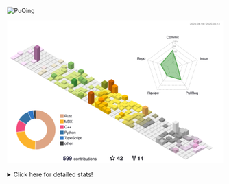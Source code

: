 ![PuQing](https://user-images.githubusercontent.com/27223114/171565019-9a56fae6-b08b-421f-99db-7e830da42371.png)

![](./profile-3d-contrib/profile-season-animate.svg)

<details>
<summary>Click here for detailed stats!</summary>

<!--START_SECTION:waka-->
![Lines of code](https://img.shields.io/badge/From%20Hello%20World%20I%27ve%20Written-1.9%20million%20lines%20of%20code-blue)

**🐱 My GitHub Data** 

> 📦 441.4 kB Used in GitHub's Storage 
 > 
> 🏆 136 Contributions in the Year 2025
 > 
> 🚫 Not Opted to Hire
 > 
> 📜 45 Public Repositories 
 > 
> 🔑 33 Private Repositories 
 > 
**I'm an Early 🐤** 

```text
🌞 Morning                654 commits         ██░░░░░░░░░░░░░░░░░░░░░░░   08.06 % 
🌆 Daytime                3443 commits        ███████████░░░░░░░░░░░░░░   42.43 % 
🌃 Evening                1858 commits        ██████░░░░░░░░░░░░░░░░░░░   22.90 % 
🌙 Night                  2159 commits        ███████░░░░░░░░░░░░░░░░░░   26.61 % 
```


📊 **This Week I Spent My Time On** 

```text
💬 Programming Languages: 
Other                    10 hrs 39 mins      ██████░░░░░░░░░░░░░░░░░░░   23.75 % 
CLI                      10 hrs 30 mins      ██████░░░░░░░░░░░░░░░░░░░   23.40 % 
Markdown                 4 hrs 41 mins       ███░░░░░░░░░░░░░░░░░░░░░░   10.47 % 
Python                   4 hrs 35 mins       ███░░░░░░░░░░░░░░░░░░░░░░   10.24 % 
Browsing                 2 hrs 38 mins       █░░░░░░░░░░░░░░░░░░░░░░░░   05.88 % 

🔥 Editors: 
Arc                      14 hrs 13 mins      ████████░░░░░░░░░░░░░░░░░   31.70 % 
VS Code                  10 hrs 38 mins      ██████░░░░░░░░░░░░░░░░░░░   23.72 % 
Ghostty                  10 hrs 30 mins      ██████░░░░░░░░░░░░░░░░░░░   23.40 % 
Obsidian                 4 hrs 39 mins       ███░░░░░░░░░░░░░░░░░░░░░░   10.39 % 
Telegram                 2 hrs 33 mins       █░░░░░░░░░░░░░░░░░░░░░░░░   05.71 % 

💻 Operating System: 
Mac                      36 hrs 10 mins      ████████████████████░░░░░   80.59 % 
WSL                      5 hrs 42 mins       ███░░░░░░░░░░░░░░░░░░░░░░   12.72 % 
Linux                    3 hrs               ██░░░░░░░░░░░░░░░░░░░░░░░   06.69 % 
```


<!--END_SECTION:waka-->
</details>
